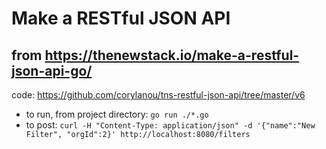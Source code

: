 # Make a RESTful JSON API

## from https://thenewstack.io/make-a-restful-json-api-go/

code:
https://github.com/corylanou/tns-restful-json-api/tree/master/v6

* to run, from project directory: ```go run ./*.go```
* to post: ```curl -H "Content-Type: application/json" -d '{"name":"New Filter", "orgId":2}' http://localhost:8080/filters```